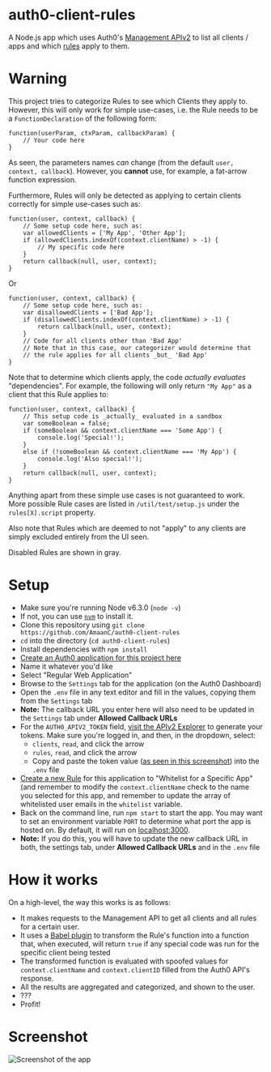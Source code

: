 # auth0-client-rules

A Node.js app which uses Auth0's [Management
APIv2](https://auth0.com/docs/api/management/v2) to list all clients /
apps and which [rules](https://auth0.com/docs/rules) apply to them.

# Warning

This project tries to categorize Rules to see which Clients they apply
to. However, this will only work for simple use-cases, i.e. the Rule
needs to be a `FunctionDeclaration` of the following form:

    function(userParam, ctxParam, callbackParam) {
        // Your code here
    }

As seen, the parameters names _can_ change (from the default `user,
context, callback`). However, you **cannot** use, for example, a fat-arrow
function expression.

Furthermore, Rules will only be detected as applying to certain
clients correctly for simple use-cases such as:

    function(user, context, callback) {
        // Some setup code here, such as:
        var allowedClients = ['My App', 'Other App'];
        if (allowedClients.indexOf(context.clientName) > -1) {
            // My specific code here
        }
        return callback(null, user, context);
    }

Or

    function(user, context, callback) {
        // Some setup code here, such as:
        var disallowedClients = ['Bad App'];
        if (disallowedClients.indexOf(context.clientName) > -1) {
            return callback(null, user, context);
        }
        // Code for all clients other than 'Bad App'
        // Note that in this case, our categorizer would determine that
        // the rule applies for all clients _but_ 'Bad App'
    }

Note that to determine which clients apply, the code _actually
evaluates_ "dependencies".
For example, the following will only return `"My App"` as a client
that this Rule applies to:

    function(user, context, callback) {
        // This setup code is _actually_ evaluated in a sandbox
        var someBoolean = false;
        if (someBoolean && context.clientName === 'Some App') {
            console.log('Special!');
        }
        else if (!someBoolean && context.clientName === 'My App') {
            console.log('Also special!');
        }
        return callback(null, user, context);
    }

Anything apart from these simple use cases is not guaranteed to
work. More possible Rule cases are listed in `/util/test/setup.js`
under the `rules[X].script` property.

Also note that Rules which are deemed to not "apply" to any clients
are simply excluded entirely from the UI seen.

Disabled Rules are shown in gray.

# Setup
- Make sure you're running Node v6.3.0 (`node -v`)
 - If not, you can use [`nvm`](https://github.com/creationix/nvm/blob/master/README.markdown) to install it.
- Clone this repository using `git clone https://github.com/AmaanC/auth0-client-rules`
- `cd` into the directory (`cd auth0-client-rules`)
- Install dependencies with `npm install`
- [Create an Auth0 application for this project here](https://manage.auth0.com/#/applications)
 - Name it whatever you'd like
 - Select "Regular Web Application"
 - Browse to the `Settings` tab for the application (on the Auth0 Dashboard)
- Open the `.env` file in any text editor and fill in the values, copying them from the `Settings` tab
 - **Note:** The callback URL you enter here will also need to be updated in the `Settings` tab under **Allowed Callback URLs**
 - For the `AUTH0_APIV2_TOKEN` field, [visit the APIv2 Explorer](https://auth0.com/docs/api/management/v2) to generate your tokens. Make sure you're logged in, and then, in the dropdown, select:
    - `clients`, `read`, and click the arrow
    - `rules`, `read`, and click the arrow
    - Copy and paste the token value ([as seen in this screenshot](http://i.imgur.com/qg01LPO.png)) into the `.env` file
 - [Create a new Rule](https://manage.auth0.com/#/rules/new) for this application to "Whitelist for a Specific App" (and remember to modify the `context.clientName` check to the name you selected for this app, and remember to update the array of whitelisted user emails in the `whitelist` variable.
- Back on the command line, run `npm start` to start the app. You may want to set an environment variable `PORT` to determine what port the app is hosted on. By default, it will run on [localhost:3000](http://localhost:3000).
 - **Note:** If you do this, you will have to update the new callback URL in both, the settings tab, under **Allowed Callback URLs** and in the `.env` file

# How it works

On a high-level, the way this works is as follows:
- It makes requests to the Management API to get all clients and all rules for a certain user.
- It uses a [Babel plugin](https://github.com/AmaanC/babel-plugin-transform-auth0-rule) to transform the Rule's function into a function that, when executed, will return `true` if any special code was run for the specific client being tested
- The transformed function is evaluated with spoofed values for `context.clientName` and `context.clientID` filled from the Auth0 API's response.
- All the results are aggregated and categorized, and shown to the user.
- ???
- Profit!

# Screenshot

![Screenshot of the app](http://i.imgur.com/3DlPexN.png)